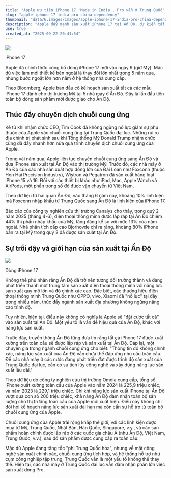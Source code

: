 ```yaml
---
title: "Apple ưu tiên iPhone 17 'Made in India', Pro vẫn ở Trung Quốc"
slug: "apple-iphone-17-india-pro-china-dependency"
thumbnail: "data/6.images/images/apple-iphone-17-india-pro-china-dependency.webp"
description: "Apple đẩy mạnh sản xuất iPhone 17 tại Ấn Độ, dự kiến tất cả sản phẩm cho thị trường Mỹ sẽ được làm tại đây. Tuy nhiên, dòng iPhone Pro vẫn phụ thuộc nhiều vào Trung Quốc."
use: true
created_at: "2025-09-22 20:41:54"
---
```


![](/images/20250922-00010001-krjapan-000-1-view.webp)

iPhone 17

Apple đã chính thức công bố dòng iPhone 17 mới vào ngày 9 (giờ Mỹ). Mặc dù việc làm mới thiết kế bên ngoài là thay đổi lớn nhất trong 5 năm qua, nhưng bước ngoặt lớn hơn nằm ở hệ thống nhà cung cấp.

Theo Bloomberg, Apple ban đầu có kế hoạch sản xuất tất cả các mẫu iPhone 17 dành cho thị trường Mỹ tại 5 nhà máy ở Ấn Độ. Đây là lần đầu tiên toàn bộ dòng sản phẩm mới được giao cho Ấn Độ.

## Thúc đẩy chuyển dịch chuỗi cung ứng

Kể từ khi nhậm chức CEO, Tim Cook đã không ngừng nỗ lực giảm sự phụ thuộc của Apple vào chuỗi cung ứng tại Trung Quốc đại lục. Những rủi ro địa chính trị phát sinh sau khi Tổng thống Mỹ Donald Trump nhậm chức cũng đã đẩy nhanh hơn nữa quá trình chuyển dịch chuỗi cung ứng của Apple.

Trong vài năm qua, Apple liên tục chuyển chuỗi cung ứng sang Ấn Độ và đưa iPhone sản xuất tại Ấn Độ vào thị trường Mỹ. Trước đó, các nhà máy ở Ấn Độ của các nhà sản xuất hợp đồng lớn của Đài Loan như Foxconn (thuộc Hon Hai Precision Industry), Wistron và Pegatron đã sản xuất hàng loạt iPhone 15 và 16. Đối với các thiết bị khác như iPad, Mac, Apple Watch và AirPods, một phần trong số đó được vận chuyển từ Việt Nam.

Theo dữ liệu từ hải quan Ấn Độ, vào tháng 6 năm nay, khoảng 10% linh kiện mà Foxconn nhập khẩu từ Trung Quốc sang Ấn Độ là linh kiện của iPhone 17.

Báo cáo của công ty nghiên cứu thị trường Canalys cho thấy, trong quý 2 năm 2025 (tháng 4-6), điện thoại thông minh được lắp ráp tại Ấn Độ chiếm 44% thị phần nhập khẩu của Mỹ, tăng đáng kể so với mức 13% của năm ngoái. Nhà phân tích cấp cao Bjorhovde chỉ ra rằng, khoảng 80% iPhone bán ra tại Mỹ trong quý 2 đã được sản xuất tại Ấn Độ.

## Sự trỗi dậy và giới hạn của sản xuất tại Ấn Độ

![](/images/20250922-00010001-krjapan-001-1-view.webp)

Dòng iPhone 17

Không thể phủ nhận rằng Ấn Độ đã trở nên tương đối trưởng thành và đang phát triển thành một trung tâm sản xuất điện thoại thông minh với năng lực sản xuất quy mô lớn và độ chính xác cao. Đặc biệt, các thương hiệu điện thoại thông minh Trung Quốc như OPPO, vivo, Xiaomi đã "nỗ lực" tại đây trong nhiều năm, thúc đẩy ngành sản xuất địa phương không ngừng nâng cao trình độ.

Tuy nhiên, hiện tại, điều này không có nghĩa là Apple sẽ "đặt cược tất cả" vào sản xuất tại Ấn Độ. Một yếu tố là vấn đề hiệu quả của Ấn Độ, khác với năng lực sản xuất.

Trước đây, truyền thông Ấn Độ từng đưa tin rằng tất cả iPhone 17 được xuất xưởng trên toàn cầu sẽ được lắp ráp và sản xuất tại Ấn Độ. Đáp lại, một chuyên gia trong ngành chuỗi cung ứng cho biết: "Thông tin đó không chính xác, năng lực sản xuất của Ấn Độ vẫn chưa thể đáp ứng nhu cầu toàn cầu. Để các nhà máy ở các nước đang phát triển đạt được trình độ sản xuất của Trung Quốc đại lục, cần có sự tích lũy công nghệ và xây dựng năng lực sản xuất lâu dài."

Theo dữ liệu do công ty nghiên cứu thị trường Omdia cung cấp, tổng số iPhone xuất xưởng toàn cầu của Apple vào năm 2024 là 225,9 triệu chiếc, và năm 2023 là 229,1 triệu chiếc. Chỉ khi năng lực sản xuất iPhone tại Ấn Độ vượt qua con số 200 triệu chiếc, khả năng Ấn Độ đảm nhận toàn bộ sản lượng cho thị trường toàn cầu của Apple mới xuất hiện. Điều này không chỉ đòi hỏi kế hoạch năng lực sản xuất dài hạn mà còn cần sự hỗ trợ từ toàn bộ chuỗi cung ứng của Apple.

Chuỗi cung ứng của Apple trải rộng khắp thế giới, với các linh kiện được mua từ Mỹ, Trung Quốc, Nhật Bản, Hàn Quốc, Singapore, v.v., và các sản phẩm hoàn chỉnh được lắp ráp ở các quốc gia châu Á (như Ấn Độ, Việt Nam, Trung Quốc, v.v.), sau đó sản phẩm được cung cấp ra toàn cầu.

Mặc dù Apple đang tăng tốc "phi Trung Quốc hóa", nhưng về mặt công nghệ sản xuất chính xác, chuỗi cung ứng tích hợp, và hệ thống hỗ trợ như cụm công nghiệp tập trung, Trung Quốc vẫn là một yếu tố không thể thay thế. Hiện tại, các nhà máy ở Trung Quốc đại lục vẫn đảm nhận phần lớn việc sản xuất dòng Pro.